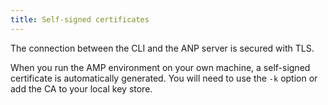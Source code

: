 ```yaml
---
title: Self-signed certificates
---
```


The connection between the CLI and the ANP server is secured with TLS.

When you run the AMP environment on your own machine, a self-signed certificate
is automatically generated. You will need to use the `-k` option or add the
CA to your local key store.

